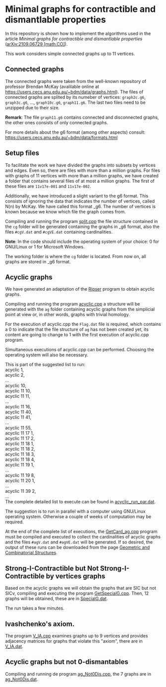 # Minimal graphs for contractible and dismantlable properties
In this repository is shown how to implement the algorithms used in the article *Minimal graphs for contractible and dismantlable properties*
 ([arXiv:2109.06729 [math.CO]](https://arxiv.org/abs/2109.06729)).

This work considers simple connected graphs up to 11 vertices.

## Connected graphs
The connected graphs were taken from the well-known repository of professor Brendan McKay (avalilable online at https://users.cecs.anu.edu.au/~bdm/data/graphs.html). The files of connected graphs are splited by its numeber of vertices: `graph2c.g6`, `graph3c.g6`, ..., `graph10c.g6`, `graph11.g6`. The last two files need to be unzipped due to their size.

**Remark**: The file `graph11.g6` contains connected and disconnected graphs, the other ones consists of only connected graphs.

For more details about the g6 format (among other aspects) consult: https://users.cecs.anu.edu.au/~bdm/data/formats.html

## Setup files 
To facilitate the work we have divided the graphs into subsets by vertices and edges. Even so, there are files with more than a million graphs. For files with graphs of 11 vertices with more than a million graphs, we have created a folder that contains several files of at most a million graphs. The first of these files are
`11v17e-001` and `11v17e-002`.

Additionally, we have introduced a slight variant to the g6 format. This consists of ignoring the data that indicates the number of vertices, called N(n) by McKay. We have called this format \_g6. The number of vertices is known because we know which file the graph comes from.

Compiling and running the program [split.cpp](split.cpp) the file structure contained in the `cg` folder will be generated containing the graphs in \_g6 format, also the files `#cgV.dat` and `#cgVE.dat` containing cardinalities.

**Note**: In the code should include the operating system of your choice: 0 for GNU/Linux or 1 for Microsoft Windows.

The working folder is where the `cg` folder is located. From now on, all graphs are stored in \_g6 format.

## Acyclic graphs
We have generated an adaptation of the [Ripser](https://github.com/Ripser/ripser) program to obtain acyclic graphs.

Compiling and running the program [acyclic.cpp](./acyclic.cpp) a structure will be generated with the `ag` folder containing acyclic graphs from the simplicial point at view or, in other words, graphs with trivial homology.

For the execution of acyclic.cpp the `Flag.dat` file is required, which contains a 0 to indicate that the file structure of `ag` has not been created yet, its content are going to change to 1 with the first execution of acyclic.cpp program.

Simultaneous executions of acyclic.cpp can be performed. Choosing the operating system will also be necessary.

This is part of the suggested list to run:<br />
acyclic 1,<br />
acyclic 2,<br />
... <br />
acyclic 10,<br />
acyclic 11 10,<br />
acyclic 11 11,<br />
...<br />
acyclic 11 16,<br />
acyclic 11 40,<br />
acyclic 11 41,<br />
...<br />
acyclic 11 55,<br />
acyclic 11 17 1,<br />
acyclic 11 17 2,<br />
acyclic 11 18 1,<br />
acyclic 11 18 2,<br />
acyclic 11 18 3,<br />
acyclic 11 18 4,<br />
acyclic 11 19 1,<br />
...<br />
acyclic 11 19 8,<br />
acyclic 11 20 1,<br />
...<br />
acyclic 11 39 2,<br />
...<br />
The complete detailed list to execute can be found in [acyclic_run_par.dat](acyclic_run_par.dat).

The suggestion is to run in parallel with a computer using GNU/Linux operating system. Otherwise a couple of weeks of computation may be required.

At the end of the complete list of executions, the [GetCard_ag.cpp](GetCard_ag.cpp) program must be compiled and executed to collect the cardinalities of acyclic graphs and the files `#agV.dat` and `#agVE.dat` will be generated. If so desired, the output of these runs can be downloaded from the page [Geometric and Combinatorial Structures](http://gcs.mat.uson.mx/index.php/8-research/4-acyclic-graphs).

## Strong-I-Contractible but Not Strong-I-Contractible by vertices graphs

Based on the acyclic graphs we will obtain the graphs that are SIC but not SICv, compiling and executing the program [GetSpecialG.cpp](GetSpecialG.cpp). Then, 12 graphs will be obtained, these are in [SpecialG.dat](SpecialG.dat).

The run takes a few minutes.

## Ivashchenko's axiom.
The program [V_IA.cpp](V_IA.cpp) examines graphs up to 9 vertices and provides adjacency matrices for graphs that violate this "axiom", there are in [V_IA.dat](V_IA.dat).

## Acyclic graphs but not 0-dismantables
Compiling and running de program [ag_Not0Dis.cpp](ag_Not0Dis.cpp), the 7 graphs are in [ag_Not0Dis.dat](ag_Not0Dis.dat).

